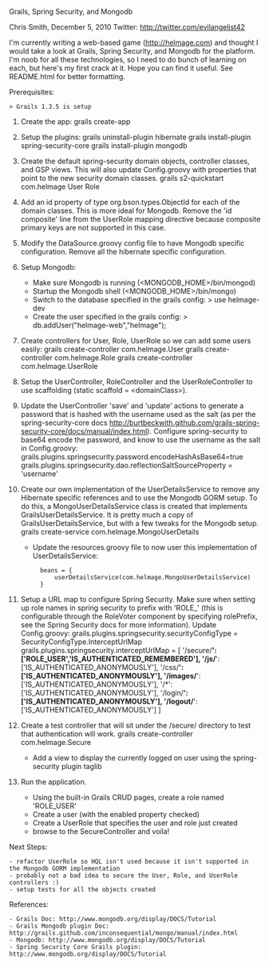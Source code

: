 Grails, Spring Security, and Mongodb

Chris Smith, December 5, 2010
Twitter: http://twitter.com/evilangelist42

I'm currently writing a web-based game (http://helmage.com) and thought I would take a look at Grails, Spring Security, and Mongodb for the platform.  I'm noob for all these technologies, so I need to do bunch of learning on each, but here's my first crack at it.  Hope you can find it useful.  See README.html for better formatting.

Prerequisites:

    > Grails 1.3.5 is setup

1. Create the app:
        grails create-app

2. Setup the plugins:
        grails uninstall-plugin hibernate
        grails install-plugin spring-security-core
        grails install-plugin mongodb

3. Create the default spring-security domain objects, controller classes, and GSP views.  This will also update Config.groovy with properties that point to the new security domain classes.
        grails s2-quickstart com.helmage User Role
    
4. Add an id property of type org.bson.types.ObjectId for each of the domain classes.  This is more ideal for Mongodb.  Remove the 'id composite' line from the UserRole mapping directive because composite primary keys are not supported in this case.

5. Modify the DataSource.groovy config file to have Mongodb specific configuration.  Remove all the hibernate specific configuration.

6. Setup Mongodb:
    - Make sure Mongodb is running (<MONGODB_HOME>/bin/mongod)
    - Startup the Mongodb shell (<MONGODB_HOME>/bin/mongo)
    - Switch to the database specified in the grails config: > use helmage-dev
    - Create the user specified in the grails config: > db.addUser("helmage-web","helmage");

7. Create controllers for User, Role, UserRole so we can add some users easily:
        grails create-controller com.helmage.User
        grails create-controller com.helmage.Role
        grails create-controller com.helmage.UserRole

10. Setup the UserController, RoleController and the UserRoleController to use scaffolding (static scaffold = &lt;domainClass&gt;).

11. Update the UserController 'save' and 'update' actions to generate a password that is hashed with the username used as the salt (as per the spring-security-core docs http://burtbeckwith.github.com/grails-spring-security-core/docs/manual/index.html). Configure spring-security to base64 encode the password, and know to use the username as the salt in Config.groovy:
		grails.plugins.springsecurity.password.encodeHashAsBase64=true
		grails.plugins.springsecurity.dao.reflectionSaltSourceProperty = 'username'

12. Create our own implementation of the UserDetailsService to remove any Hibernate specific references and to use the Mongodb GORM setup.  To do this, a MongoUserDetailsService class is created that implements GrailsUserDetailsService.  It is pretty much a copy of GrailsUserDetailsService, but with a few tweaks for the Mongodb setup.
        grails create-service com.helmage.MongoUserDetails

    - Update the resources.groovy file to now user this implementation of UserDetailsService:

            beans = {
                userDetailsService(com.helmage.MongoUserDetailsService)
            }

13. Setup a URL map to configure Spring Security.  Make sure when setting up role names in spring security to prefix with 'ROLE_' (this is configurable through the RoleVoter component by specifying rolePrefix, see the Spring Security docs for more information).  Update Config.groovy:
		grails.plugins.springsecurity.securityConfigType = SecurityConfigType.InterceptUrlMap
		grails.plugins.springsecurity.interceptUrlMap = [
			'/secure/**':    ['ROLE_USER','IS_AUTHENTICATED_REMEMBERED'],
			'/js/**':        ['IS_AUTHENTICATED_ANONYMOUSLY'],
			'/css/**':       ['IS_AUTHENTICATED_ANONYMOUSLY'],
			'/images/**':    ['IS_AUTHENTICATED_ANONYMOUSLY'],
			'/*':            ['IS_AUTHENTICATED_ANONYMOUSLY'],
			'/login/**':     ['IS_AUTHENTICATED_ANONYMOUSLY'],
			'/logout/**':    ['IS_AUTHENTICATED_ANONYMOUSLY']
		]

14. Create a test controller that will sit under the /secure/ directory to test that authentication will work.
        grails create-controller com.helmage.Secure

    - Add a view to display the currently logged on user using the spring-security plugin taglib

15. Run the application.
    - Using the built-in Grails CRUD pages, create a role named 'ROLE_USER'
    - Create a user (with the enabled property checked)
    - Create a UserRole that specifies the user and role just created
    - browse to the SecureController and voila!

Next Steps:

    - refactor UserRole so HQL isn't used because it isn't supported in the Mongodb GORM implementation
    - probably not a bad idea to secure the User, Role, and UserRole controllers :)
    - setup tests for all the objects created


References:

    - Grails Doc: http://www.mongodb.org/display/DOCS/Tutorial
    - Grails Mongodb plugin Doc: http://grails.github.com/inconsequential/mongo/manual/index.html
    - Mongodb: http://www.mongodb.org/display/DOCS/Tutorial
    - Spring Security Core Grails plugin: http://www.mongodb.org/display/DOCS/Tutorial
